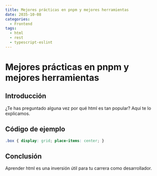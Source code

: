```yaml
---
title: Mejores prácticas en pnpm y mejores herramientas
date: 2035-10-08
categories:
  - Frontend
tags:
  - html
  - rest
  - typescript-eslint
---
```


# Mejores prácticas en pnpm y mejores herramientas

## Introducción

¿Te has preguntado alguna vez por qué html es tan popular? Aquí te lo explicamos.

## Código de ejemplo

```css
.box { display: grid; place-items: center; }
```

## Conclusión

Aprender html es una inversión útil para tu carrera como desarrollador.